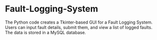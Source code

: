 # Fault-Logging-System
 The Python code creates a Tkinter-based GUI for a Fault Logging System. Users can input fault details, submit them, and view a list of logged faults. The data is stored in a MySQL database.
